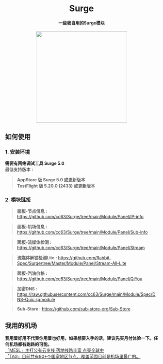 <h1 align="center">Surge</h1>

<h4 align="center">一些我自用的Surge模块 </h4>

<p align="center">
<img src="https://raw.githubusercontent.com/cc63/Surge/main/Module.PNG" width="300"></p>

## 如何使用
### 1. 安装环境
**需要有网络调试工具 Surge 5.0**<br>
最低支持版本 :<br>
>**AppStore 版 Surge 5.0 或更新版本**<br>
>**TestFlight 版 5.20.0 (2433) 或更新版本**

### 2. 模块链接

> **面板-节点信息 :** https://github.com/cc63/Surge/tree/main/Module/Panel/IP-info<br>

> **面板-机场信息 :** https://github.com/cc63/Surge/tree/main/Module/Panel/Sub-info<br>

> **面板-流媒体检测 :** https://github.com/cc63/Surge/tree/main/Module/Panel/Stream<br>

> **流媒体解锁检测Lite :** https://github.com/Rabbit-Spec/Surge/tree/Master/Module/Panel/Stream-All-Lite<br>

> **面板-汽油价格 :** https://github.com/cc63/Surge/tree/main/Module/Panel/QiYou<br>

> **加密DNS :** https://raw.githubusercontent.com/cc63/Surge/main/Module/Spec/DNS-Quic.sgmodule<br>

> **Sub-Store :** https://github.com/sub-store-org/Sub-Store <br>


## 我用的机场
**我用着好用不代表你用着也好用，如果想要入手的话，建议先买月付体验一下。任何机场都有跑路的可能。**<br>
[「MESL」主打公有云专线 落地线路丰富 点亮全球中](https://in.mesl.cloud/#/register?code=upDDJS68) <br>
[「TAG」目前共有90+个国家地区节点，覆盖范围目前是机场里最广的。](https://tagss01.pro/#/auth/xfm2jXlF) <br>
